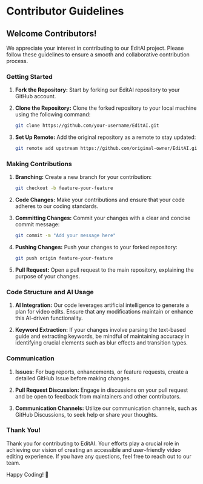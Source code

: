 # Contributor Guidelines

## Welcome Contributors!

We appreciate your interest in contributing to our EditAI project. Please follow these guidelines to ensure a smooth and collaborative contribution process.

### Getting Started

1. **Fork the Repository:** Start by forking our EditAI repository to your GitHub account.

2. **Clone the Repository:** Clone the forked repository to your local machine using the following command:

    ```bash
    git clone https://github.com/your-username/EditAI.git
    ```

3. **Set Up Remote:** Add the original repository as a remote to stay updated:

    ```bash
    git remote add upstream https://github.com/original-owner/EditAI.git
    ```

### Making Contributions

1. **Branching:** Create a new branch for your contribution:

    ```bash
    git checkout -b feature-your-feature
    ```

2. **Code Changes:** Make your contributions and ensure that your code adheres to our coding standards.

3. **Committing Changes:** Commit your changes with a clear and concise commit message:

    ```bash
    git commit -m "Add your message here"
    ```

4. **Pushing Changes:** Push your changes to your forked repository:

    ```bash
    git push origin feature-your-feature
    ```

5. **Pull Request:** Open a pull request to the main repository, explaining the purpose of your changes.

### Code Structure and AI Usage

1. **AI Integration:** Our code leverages artificial intelligence to generate a plan for video edits. Ensure that any modifications maintain or enhance this AI-driven functionality.

2. **Keyword Extraction:** If your changes involve parsing the text-based guide and extracting keywords, be mindful of maintaining accuracy in identifying crucial elements such as blur effects and transition types.

### Communication

1. **Issues:** For bug reports, enhancements, or feature requests, create a detailed GitHub Issue before making changes.

2. **Pull Request Discussion:** Engage in discussions on your pull request and be open to feedback from maintainers and other contributors.

3. **Communication Channels:** Utilize our communication channels, such as GitHub Discussions, to seek help or share your thoughts.

### Thank You!

Thank you for contributing to EditAI. Your efforts play a crucial role in achieving our vision of creating an accessible and user-friendly video editing experience. If you have any questions, feel free to reach out to our team.

Happy Coding! 🚀
